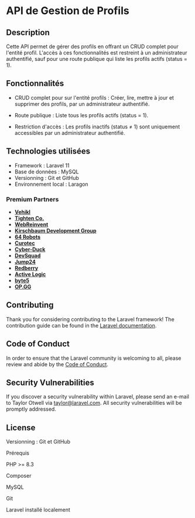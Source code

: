 
# API de Gestion de Profils
## Description

Cette API permet de gérer des profils en offrant un CRUD complet pour l'entité profil. L'accès à ces fonctionnalités est restreint à un administrateur authentifié, sauf pour une route publique qui liste les profils actifs (status = 1).

## Fonctionnalités

- CRUD complet pour sur l'entité profils : Créer, lire, mettre à jour et supprimer des profils, par un administrateur authentifié.

- Route publique : Liste tous les profils actifs (status = 1).

- Restriction d'accès : Les profils inactifs (status ≠ 1) sont uniquement accessibles par un administrateur authentifié.

## Technologies utilisées

-  Framework : Laravel 11
-  Base de données : MySQL
-  Versionning : Git et GitHub
-  Environnement local : Laragon

### Premium Partners

- **[Vehikl](https://vehikl.com/)**
- **[Tighten Co.](https://tighten.co)**
- **[WebReinvent](https://webreinvent.com/)**
- **[Kirschbaum Development Group](https://kirschbaumdevelopment.com)**
- **[64 Robots](https://64robots.com)**
- **[Curotec](https://www.curotec.com/services/technologies/laravel/)**
- **[Cyber-Duck](https://cyber-duck.co.uk)**
- **[DevSquad](https://devsquad.com/hire-laravel-developers)**
- **[Jump24](https://jump24.co.uk)**
- **[Redberry](https://redberry.international/laravel/)**
- **[Active Logic](https://activelogic.com)**
- **[byte5](https://byte5.de)**
- **[OP.GG](https://op.gg)**

## Contributing

Thank you for considering contributing to the Laravel framework! The contribution guide can be found in the [Laravel documentation](https://laravel.com/docs/contributions).

## Code of Conduct

In order to ensure that the Laravel community is welcoming to all, please review and abide by the [Code of Conduct](https://laravel.com/docs/contributions#code-of-conduct).

## Security Vulnerabilities

If you discover a security vulnerability within Laravel, please send an e-mail to Taylor Otwell via [taylor@laravel.com](mailto:taylor@laravel.com). All security vulnerabilities will be promptly addressed.

## License


Versionning : Git et GitHub

Prérequis

PHP >= 8.3

Composer

MySQL

Git

Laravel installé localement
